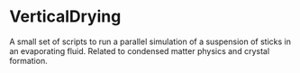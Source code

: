 # VerticalDrying
A small set of scripts to run a parallel simulation of a suspension of sticks in an evaporating fluid. Related to condensed matter physics and crystal formation.

